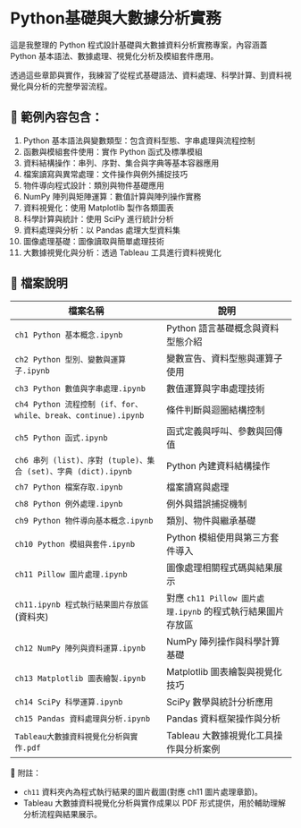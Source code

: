 # Python基礎與大數據分析實務

這是我整理的 Python 程式設計基礎與大數據資料分析實務專案，內容涵蓋 Python 基本語法、數據處理、視覺化分析及模組套件應用。

透過這些章節與實作，我練習了從程式基礎語法、資料處理、科學計算、到資料視覺化與分析的完整學習流程。

## 📌 範例內容包含：

1. Python 基本語法與變數類型：包含資料型態、字串處理與流程控制  
2. 函數與模組套件使用：實作 Python 函式及標準模組  
3. 資料結構操作：串列、序對、集合與字典等基本容器應用  
4. 檔案讀寫與異常處理：文件操作與例外捕捉技巧  
5. 物件導向程式設計：類別與物件基礎應用  
6. NumPy 陣列與矩陣運算：數值計算與陣列操作實務  
7. 資料視覺化：使用 Matplotlib 製作各類圖表  
8. 科學計算與統計：使用 SciPy 進行統計分析  
9. 資料處理與分析：以 Pandas 處理大型資料集  
10. 圖像處理基礎：圖像讀取與簡單處理技術  
11. 大數據視覺化與分析：透過 Tableau 工具進行資料視覺化  

## 📁 檔案說明

| 檔案名稱                                                        | 說明                                                        |
|-------------------------------------------------------------|-------------------------------------------------------------|
| `ch1 Python 基本概念.ipynb`                                  | Python 語言基礎概念與資料型態介紹                             |
| `ch2 Python 型別、變數與運算子.ipynb`                       | 變數宣告、資料型態與運算子使用                              |
| `ch3 Python 數值與字串處理.ipynb`                           | 數值運算與字串處理技術                                      |
| `ch4 Python 流程控制 (if、for、while、break、continue).ipynb` | 條件判斷與迴圈結構控制                                      |
| `ch5 Python 函式.ipynb`                                     | 函式定義與呼叫、參數與回傳值                                |
| `ch6 串列 (list)、序對 (tuple)、集合 (set)、字典 (dict).ipynb` | Python 內建資料結構操作                                     |
| `ch7 Python 檔案存取.ipynb`                                 | 檔案讀寫與處理                                             |
| `ch8 Python 例外處理.ipynb`                                 | 例外與錯誤捕捉機制                                         |
| `ch9 Python 物件導向基本概念.ipynb`                         | 類別、物件與繼承基礎                                       |
| `ch10 Python 模組與套件.ipynb`                              | Python 模組使用與第三方套件導入                              |
| `ch11 Pillow 圖片處理.ipynb`                                | 圖像處理相關程式碼與結果展示                                 |
| `ch11.ipynb 程式執行結果圖片存放區` (資料夾)                | 對應 `ch11 Pillow 圖片處理.ipynb` 的程式執行結果圖片存放區   |
| `ch12 NumPy 陣列與資料運算.ipynb`                           | NumPy 陣列操作與科學計算基礎                                 |
| `ch13 Matplotlib 圖表繪製.ipynb`                            | Matplotlib 圖表繪製與視覺化技巧                             |
| `ch14 SciPy 科學運算.ipynb`                                 | SciPy 數學與統計分析應用                                   |
| `ch15 Pandas 資料處理與分析.ipynb`                          | Pandas 資料框架操作與分析                                  |
| `Tableau大數據資料視覺化分析與實作.pdf`                      | Tableau 大數據視覺化工具操作與分析案例                       |

📌 附註：  
- `ch11` 資料夾內為程式執行結果的圖片截圖(對應 ch11 圖片處理章節)。
- Tableau 大數據資料視覺化分析與實作成果以 PDF 形式提供，用於輔助理解分析流程與結果展示。